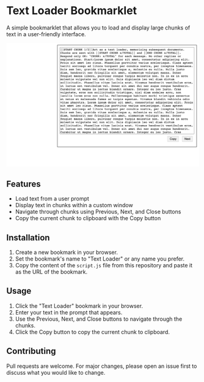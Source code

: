 # Text Loader Bookmarklet

A simple bookmarklet that allows you to load and display large chunks of text in a user-friendly interface.

![](screenshot.png?raw=true)

## Features

- Load text from a user prompt
- Display text in chunks within a custom window
- Navigate through chunks using Previous, Next, and Close buttons
- Copy the current chunk to clipboard with the Copy button

## Installation

1. Create a new bookmark in your browser.
2. Set the bookmark's name to "Text Loader" or any name you prefer.
3. Copy the content of the `script.js` file from this repository and paste it as the URL of the bookmark.

## Usage

1. Click the "Text Loader" bookmark in your browser.
2. Enter your text in the prompt that appears.
3. Use the Previous, Next, and Close buttons to navigate through the chunks.
4. Click the Copy button to copy the current chunk to clipboard.

## Contributing

Pull requests are welcome. For major changes, please open an issue first to discuss what you would like to change.
